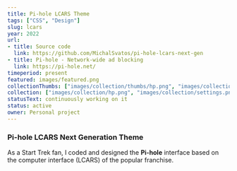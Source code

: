 ```yaml
---
title: Pi-hole LCARS Theme
tags: ["CSS", "Design"]
slug: lcars
year: 2022
url:
- title: Source code
  link: https://github.com/MichalSvatos/pi-hole-lcars-next-gen
- title: Pi-hole - Network-wide ad blocking
  link: https://pi-hole.net/
timeperiod: present
featured: images/featured.png
collectionThumbs: ["images/collection/thumbs/hp.png", "images/collection/thumbs/settings.png", "images/collection/thumbs/group.png"]
collection: ["images/collection/hp.png", "images/collection/settings.png", "images/collection/group.png"]
statusText: continuously working on it
status: active 
owner: Personal project
---
```


### Pi-hole LCARS Next Generation Theme
As a Start Trek fan, I coded and designed the **Pi-hole** interface based on the computer interface (LCARS) of the popular franchise.

